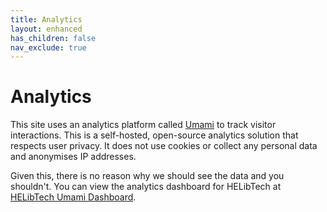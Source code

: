 ```yaml
---
title: Analytics
layout: enhanced
has_children: false
nav_exclude: true
---
```


# Analytics

This site uses an analytics platform called [Umami](https://umami.is/) to track visitor interactions. This is a self-hosted, open-source analytics solution that respects user privacy. It does not use cookies or collect any personal data and anonymises IP addresses.

Given this, there is no reason why we should see the data and you shouldn't. You can view the analytics dashboard for HELibTech at [HELibTech Umami Dashboard](https://analytics.librarydata.uk/share/eEamE3zKi9pdLRoV/www.helibtech.com).

